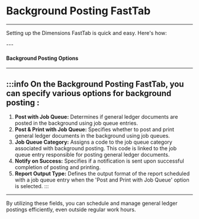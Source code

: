 # Background Posting FastTab
---

<div class="customized-intro-container" id="introduction">
    <p>Setting up the Dimensions FastTab is quick and easy. Here's how:</p>
</div>
---

#### Background Posting Options
---

:::info On the Background Posting FastTab, you can specify various options for background posting :
---

1. **Post with Job Queue:** Determines if general ledger documents are posted in the background using job queue entries.
2. **Post & Print with Job Queue:** Specifies whether to post and print general ledger documents in the background using job queues.
3. **Job Queue Category:** Assigns a code to the job queue category associated with background posting. This code is linked to the job queue entry responsible for posting general ledger documents.
4. **Notify on Success:** Specifies if a notification is sent upon successful completion of posting and printing.
5. **Report Output Type:** Defines the output format of the report scheduled with a job queue entry when the 'Post and Print with Job Queue' option is selected.
:::
---

By utilizing these fields, you can schedule and manage general ledger postings efficiently, even outside regular work hours.
